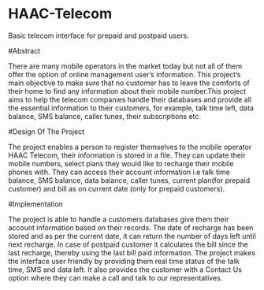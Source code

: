# HAAC-Telecom
Basic telecom interface for prepaid and postpaid users.

#Abstract

There are many mobile operators in the market today but not all of them offer the option of online management user’s information. This project’s main objective to make sure that no customer has to leave the comforts of their home to find any information about their mobile number.This project aims to help the telecom companies handle their databases and provide all the essential information to their customers, for example, talk time left, data balance, SMS balance, caller tunes, their subscriptions etc.

#Design Of The Project

The project enables a person to register themselves to the mobile operator HAAC Telecom, their information is stored in a file. They can update their mobile numbers, select plans they would like to recharge their mobile phones with. They can access their account information i.e talk time balance, SMS balance, data balance, caller tunes, current plan(for prepaid customer) and bill as on current date (only for prepaid customers).

#Implementation

The project is able to handle a customers databases give them their account information based on their records. The date of recharge has been stored and as per the current date, it can return the number of days left until next recharge. In case of postpaid customer it calculates the bill since the last recharge, thereby using the last bill paid information. The project makes the interface user friendly by providing them real time status of the talk time, SMS and data left. It also provides the customer with a Contact Us option where they can make a call and talk to our representatives.